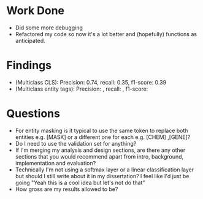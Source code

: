 # Work Done
* Did some more debugging
* Refactored my code so now it's a lot better and (hopefully) functions as anticipated.

# Findings
* (Multiclass CLS): Precision: 0.74, recall: 0.35, f1-score: 0.39
* (Multiclass entity tags): Precision: , recall: , f1-score:

# Questions
* For entity masking is it typical to use the same token to replace both entities e.g. [MASK] or a different one for each e.g. [CHEM] ,[GENE]?
* Do I need to use the validation set for anything?
* If I'm merging my analysis and design sections, are there any other sections that you would recommend apart from intro, background, implementation and evaluation?
* Technically I'm not using a softmax layer or a linear classification layer but should I still write about it in my dissertation? I feel like I'd just be going "Yeah this is a cool idea but let's not do that"
* How gross are my results allowed to be?
